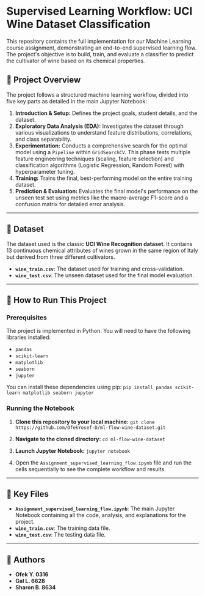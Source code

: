# Supervised Learning Workflow: UCI Wine Dataset Classification

This repository contains the full implementation for our Machine Learning course assignment, demonstrating an end-to-end supervised learning flow. The project's objective is to build, train, and evaluate a classifier to predict the cultivator of wine based on its chemical properties.

## 📝 Project Overview

The project follows a structured machine learning workflow, divided into five key parts as detailed in the main Jupyter Notebook:

1.  **Introduction & Setup:** Defines the project goals, student details, and the dataset.
2.  **Exploratory Data Analysis (EDA):** Investigates the dataset through various visualizations to understand feature distributions, correlations, and class separability.
3.  **Experimentation:** Conducts a comprehensive search for the optimal model using a `Pipeline` within `GridSearchCV`. This phase tests multiple feature engineering techniques (scaling, feature selection) and classification algorithms (Logistic Regression, Random Forest) with hyperparameter tuning.
4.  **Training:** Trains the final, best-performing model on the entire training dataset.
5.  **Prediction & Evaluation:** Evaluates the final model's performance on the unseen test set using metrics like the macro-average F1-score and a confusion matrix for detailed error analysis.

---

## 💾 Dataset

The dataset used is the classic **UCI Wine Recognition dataset**. It contains 13 continuous chemical attributes of wines grown in the same region of Italy but derived from three different cultivators.

-   **`wine_train.csv`**: The dataset used for training and cross-validation.
-   **`wine_test.csv`**: The unseen dataset used for the final model evaluation.

---

## 🚀 How to Run This Project

### Prerequisites

The project is implemented in Python. You will need to have the following libraries installed:
-   `pandas`
-   `scikit-learn`
-   `matplotlib`
-   `seaborn`
-   `jupyter`

You can install these dependencies using pip:
`pip install pandas scikit-learn matplotlib seaborn jupyter`

### Running the Notebook

1.  **Clone this repository to your local machine:**
    `git clone https://github.com/OfekYosef-D/ml-flow-wine-dataset.git`

2.  **Navigate to the cloned directory:**
    `cd ml-flow-wine-dataset`

3.  **Launch Jupyter Notebook:**
    `jupyter notebook`

4.  Open the `Assignment_supervised_learning_flow.ipynb` file and run the cells sequentially to see the complete workflow and results.

---

## 📂 Key Files

-   **`Assignment_supervised_learning_flow.ipynb`**: The main Jupyter Notebook containing all the code, analysis, and explanations for the project.
-   **`wine_train.csv`**: The training data file.
-   **`wine_test.csv`**: The testing data file.

---

## 👥 Authors

*   **Ofek Y. 0316**
*   **Gal L. 6628**
*   **Sharon B. 8634**
